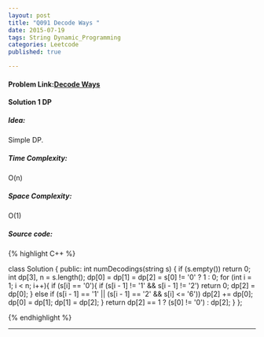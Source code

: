 ```yaml
---
layout: post
title: "Q091 Decode Ways "
date: 2015-07-19
tags: String Dynamic_Programming
categories: Leetcode
published: true

---
```

#### Problem Link:[Decode Ways ](https://leetcode.com/problems/decode-ways/) 

#### Solution 1 DP

##### Idea:

Simple DP.
   
##### Time Complexity:

O(n)

##### Space Complexity:

O(1)

##### Source code:
{% highlight C++ %}

class Solution {
public:
    int numDecodings(string s) {
        if (s.empty()) return 0;
        int dp[3], n = s.length();
        dp[0] = dp[1] = dp[2] = s[0] != '0' ? 1 : 0;
        for (int i = 1; i < n; i++){
            if (s[i] == '0'){
                if (s[i - 1] != '1' && s[i - 1] != '2')
                    return 0;
                dp[2] = dp[0];
            }
            else if (s[i - 1] == '1' || (s[i - 1] == '2' && s[i] <= '6')) 
                dp[2] += dp[0];
            dp[0] = dp[1];
            dp[1] = dp[2];
        }
        return dp[2] == 1 ? (s[0] != '0') : dp[2];
    }
};

{% endhighlight %}

---

